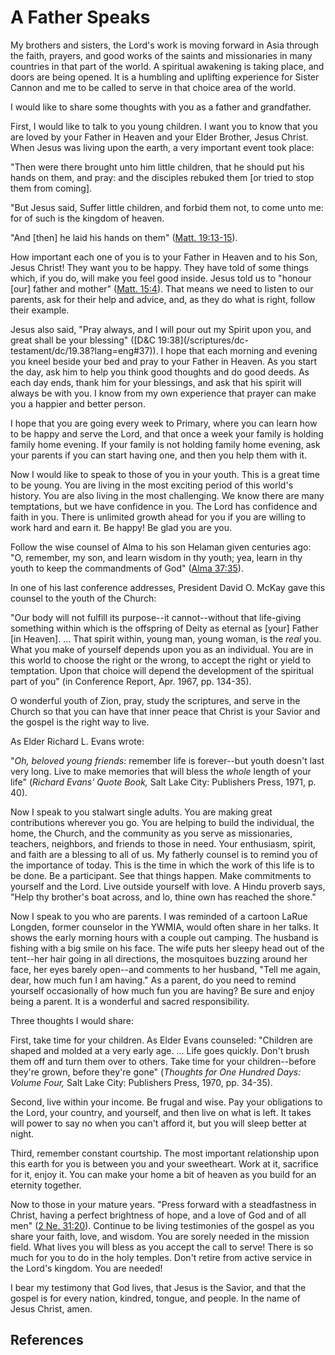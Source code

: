 # A Father Speaks

My brothers and sisters, the Lord's work is moving forward in Asia through the
faith, prayers, and good works of the saints and missionaries in many
countries in that part of the world. A spiritual awakening is taking place,
and doors are being opened. It is a humbling and uplifting experience for
Sister Cannon and me to be called to serve in that choice area of the world.

I would like to share some thoughts with you as a father and grandfather.

First, I would like to talk to you young children. I want you to know that you
are loved by your Father in Heaven and your Elder Brother, Jesus Christ. When
Jesus was living upon the earth, a very important event took place:

"Then were there brought unto him little children, that he should put his
hands on them, and pray: and the disciples rebuked them [or tried to stop them
from coming].

"But Jesus said, Suffer little children, and forbid them not, to come unto me:
for of such is the kingdom of heaven.

"And [then] he laid his hands on them" ([Matt.
19:13-15](/scriptures/nt/matt/19.13-15?lang=eng#12)).

How important each one of you is to your Father in Heaven and to his Son,
Jesus Christ! They want you to be happy. They have told of some things which,
if you do, will make you feel good inside. Jesus told us to "honour [our]
father and mother" ([Matt. 15:4](/scriptures/nt/matt/15.4?lang=eng#3)). That
means we need to listen to our parents, ask for their help and advice, and, as
they do what is right, follow their example.

Jesus also said, "Pray always, and I will pour out my Spirit upon you, and
great shall be your blessing" ([D&amp;C 19:38](/scriptures/dc-
testament/dc/19.38?lang=eng#37)). I hope that each morning and evening you
kneel beside your bed and pray to your Father in Heaven. As you start the day,
ask him to help you think good thoughts and do good deeds. As each day ends,
thank him for your blessings, and ask that his spirit will always be with you.
I know from my own experience that prayer can make you a happier and better
person.

I hope that you are going every week to Primary, where you can learn how to be
happy and serve the Lord, and that once a week your family is holding family
home evening. If your family is not holding family home evening, ask your
parents if you can start having one, and then you help them with it.

Now I would like to speak to those of you in your youth. This is a great time
to be young. You are living in the most exciting period of this world's
history. You are also living in the most challenging. We know there are many
temptations, but we have confidence in you. The Lord has confidence and faith
in you. There is unlimited growth ahead for you if you are willing to work
hard and earn it. Be happy! Be glad you are you.

Follow the wise counsel of Alma to his son Helaman given centuries ago: "O,
remember, my son, and learn wisdom in thy youth; yea, learn in thy youth to
keep the commandments of God" ([Alma
37:35](/scriptures/bofm/alma/37.35?lang=eng#34)).

In one of his last conference addresses, President David O. McKay gave this
counsel to the youth of the Church:

"Our body will not fulfill its purpose--it cannot--without that life-giving
something within which is the offspring of Deity as eternal as [your] Father
[in Heaven]. ... That spirit within, young man, young woman, is the _real_ you.
What you make of yourself depends upon you as an individual. You are in this
world to choose the right or the wrong, to accept the right or yield to
temptation. Upon that choice will depend the development of the spiritual part
of you" (in Conference Report, Apr. 1967, pp. 134-35).

O wonderful youth of Zion, pray, study the scriptures, and serve in the Church
so that you can have that inner peace that Christ is your Savior and the
gospel is the right way to live.

As Elder Richard L. Evans wrote:

"_Oh, beloved young friends:_ remember life is forever--but youth doesn't last
very long. Live to make memories that will bless the _whole_ length of your
life" (_Richard Evans' Quote Book,_ Salt Lake City: Publishers Press, 1971, p.
40).

Now I speak to you stalwart single adults. You are making great contributions
wherever you go. You are helping to build the individual, the home, the
Church, and the community as you serve as missionaries, teachers, neighbors,
and friends to those in need. Your enthusiasm, spirit, and faith are a
blessing to all of us. My fatherly counsel is to remind you of the importance
of today. This is the time in which the work of this life is to be done. Be a
participant. See that things happen. Make commitments to yourself and the
Lord. Live outside yourself with love. A Hindu proverb says, "Help thy
brother's boat across, and lo, thine own has reached the shore."

Now I speak to you who are parents. I was reminded of a cartoon LaRue Longden,
former counselor in the YWMIA, would often share in her talks. It shows the
early morning hours with a couple out camping. The husband is fishing with a
big smile on his face. The wife puts her sleepy head out of the tent--her hair
going in all directions, the mosquitoes buzzing around her face, her eyes
barely open--and comments to her husband, "Tell me again, dear, how much fun I
am having." As a parent, do you need to remind yourself occasionally of how
much fun you are having? Be sure and enjoy being a parent. It is a wonderful
and sacred responsibility.

Three thoughts I would share:

First, take time for your children. As Elder Evans counseled: "Children are
shaped and molded at a very early age. ... Life goes quickly. Don't brush them
off and turn them over to others. Take time for your children--before they're
grown, before they're gone" (_Thoughts for One Hundred Days: Volume Four,_
Salt Lake City: Publishers Press, 1970, pp. 34-35).

Second, live within your income. Be frugal and wise. Pay your obligations to
the Lord, your country, and yourself, and then live on what is left. It takes
will power to say no when you can't afford it, but you will sleep better at
night.

Third, remember constant courtship. The most important relationship upon this
earth for you is between you and your sweetheart. Work at it, sacrifice for
it, enjoy it. You can make your home a bit of heaven as you build for an
eternity together.

Now to those in your mature years. "Press forward with a steadfastness in
Christ, having a perfect brightness of hope, and a love of God and of all men"
([2 Ne. 31:20](/scriptures/bofm/2-ne/31.20?lang=eng#19)). Continue to be
living testimonies of the gospel as you share your faith, love, and wisdom.
You are sorely needed in the mission field. What lives you will bless as you
accept the call to serve! There is so much for you to do in the holy temples.
Don't retire from active service in the Lord's kingdom. You are needed!

I bear my testimony that God lives, that Jesus is the Savior, and that the
gospel is for every nation, kindred, tongue, and people. In the name of Jesus
Christ, amen.

## References


